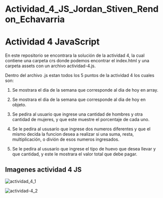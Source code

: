 # Actividad_4_JS_Jordan_Stiven_Rendon_Echavarria


# Actividad 4 JavaScript

En este repositorio se encontrara la solución de la actividad 4, la cual contiene una carpeta crs donde podemos encontrar el index.html y una carpeta assets con un archivo actividad-4.js.

Dentro del archivo .js estan todos los 5 puntos de la actividad 4 los cuales son:

1. Se mostrara el dia de la semana que corresponde al dia de hoy en array.

2. Se mostrara el dia de la semana que corresponde al dia de hoy en objeto.

3. Se pedira al usuario que ingrese una cantidad de hombres y otra cantidad de mujeres, y que este muestre el porcentaje de cada uno.

4. Se le pedira al ususarío que ingrese dos numeros diferentes y que el mismo decida la funcion desea a realizar si una suma, resta, multiplicación, o divión de esos numeros ingresados.

5. Se le pedira al ususarío que ingrese el tipo de huevo que desea llevar y que cantidad, y este le mostrara el valor total que debe pagar.  

## Imagenes actividad 4 JS

![actividad_4_1](https://user-images.githubusercontent.com/105289424/180628757-0250dd27-8fc2-419e-8f13-e52647acbe4e.PNG)

![actividad-4_2](https://user-images.githubusercontent.com/105289424/180628761-4fe27620-c6bc-4d2d-8bc0-d3d206f2d1e6.PNG)

